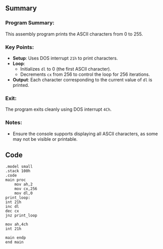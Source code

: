 ## Summary

### Program Summary:
This assembly program prints the ASCII characters from 0 to 255.

### Key Points:
- **Setup**: Uses DOS interrupt `21h` to print characters.
- **Loop**: 
  - Initializes `dl` to 0 (the first ASCII character).
  - Decrements `cx` from 256 to control the loop for 256 iterations.
- **Output**: Each character corresponding to the current value of `dl` is printed.

### Exit:
The program exits cleanly using DOS interrupt `4Ch`. 

### Notes:
- Ensure the console supports displaying all ASCII characters, as some may not be visible or printable.

## Code

```
.model small
.stack 100h
.code
main proc
    mov ah,2
    mov cx,256
    mov dl,0
print_loop:
int 21h
inc dl
dec cx
jnz print_loop   

mov ah,4ch
int 21h

main endp
end main
```
